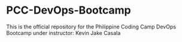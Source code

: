 # PCC-DevOps-Bootcamp
This is the official repository for the Philippine Coding Camp DevOps Bootcamp under instructor: Kevin Jake Casala